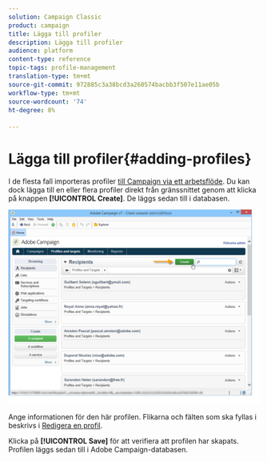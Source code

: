 ```yaml
---
solution: Campaign Classic
product: campaign
title: Lägga till profiler
description: Lägga till profiler
audience: platform
content-type: reference
topic-tags: profile-management
translation-type: tm+mt
source-git-commit: 972885c3a38bcd3a260574bacbb3f507e11ae05b
workflow-type: tm+mt
source-wordcount: '74'
ht-degree: 8%

---
```



# Lägga till profiler{#adding-profiles}

I de flesta fall importeras profiler [till Campaign via ett arbetsflöde](../../workflow/using/importing-data.md). Du kan dock lägga till en eller flera profiler direkt från gränssnittet genom att klicka på knappen **[!UICONTROL Create]**. De läggs sedan till i databasen.

![](assets/s_ncs_user_profile_add.png)

Ange informationen för den här profilen. Flikarna och fälten som ska fyllas i beskrivs i [Redigera en profil](../../platform/using/editing-a-profile.md).

Klicka på **[!UICONTROL Save]** för att verifiera att profilen har skapats. Profilen läggs sedan till i Adobe Campaign-databasen.
